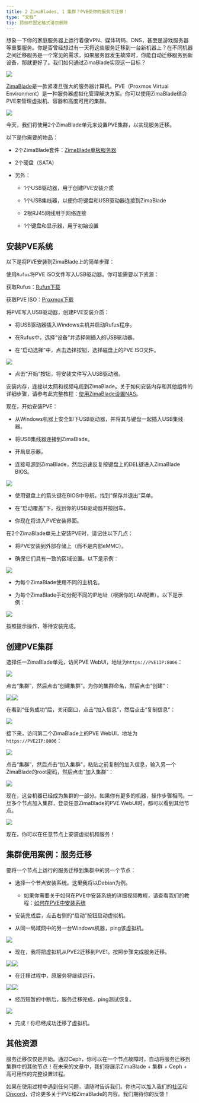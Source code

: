 ```yaml
---
title: 2 ZimaBlades, 1 集群？PVE使你的服务可迁移！
type: “文档”
tip: 顶部栏固定格式请勿删除
---
```

想象一下你的家庭服务器上运行着像VPN、媒体转码、DNS，甚至是游戏服务器等重要服务。你是否曾经想过有一天将这些服务迁移到一台新机器上？在不同机器之间迁移服务是一个常见的需求，如果服务器发生故障时，你能自动迁移服务到新设备，那就更好了。我们如何通过ZimaBlade实现这一目标？

![](https://manage.icewhale.io/api/static/docs/1720063069079_copyImage.jpeg)

[ZimaBlade](https://shop.zimaspace.com/products/zimablade-single-board-server-for-cyber-native)是一款紧凑且强大的服务器计算机。PVE（Proxmox Virtual Environment）是一种服务器虚拟化管理解决方案。你可以使用ZimaBlade结合PVE来管理虚拟机、容器和高度可用的集群。

![](https://manage.icewhale.io/api/static/docs/1720063069927_copyImage.png)

今天，我们将使用2个ZimaBlade单元来设置PVE集群，以实现服务迁移。

以下是你需要的物品：

*   2个ZimaBlade套件：[ZimaBlade单板服务器](https://shop.zimaspace.com/products/zimablade-single-board-server-for-cyber-native)
    
*   2个硬盘（SATA）
    
*   另外：
    
    *   1个USB驱动器，用于创建PVE安装介质
        
    *   1个USB集线器，以便你将键盘和USB驱动器连接到ZimaBlade
        
    *   2根RJ45网线用于网络连接
        
    *   1个键盘和显示器，用于初始设置
        

## 安装PVE系统

以下是将PVE安装到ZimaBlade上的简单步骤：

使用`Rufus`将PVE ISO文件写入USB驱动器。你可能需要以下资源：

获取Rufus：[Rufus下载](https://rufus.ie/)

获取PVE ISO：[Proxmox下载](https://www.proxmox.com/en/downloads)

将PVE写入USB驱动器，创建PVE安装介质：

*   将USB驱动器插入Windows主机并启动Rufus程序。
    
*   在Rufus中，选择“设备”并选择刚插入的USB驱动器。
    
*   在“启动选择”中，点击选择按钮，选择磁盘上的PVE ISO文件。
    

![](https://manage.icewhale.io/api/static/docs/1720063070516_copyImage.png)

*   点击“开始”按钮，将安装文件写入USB驱动器。
    

  

安装内存，连接以太网和视频电缆到ZimaBlade。关于如何安装内存和其他组件的详细步骤，请参考此完整教程：[使用ZimaBlade设置NAS](https://www.zimaspace.com/docs/docs/How-to-set-up-a-NAS-with-ZimaBlade.html)。

  

现在，开始安装PVE：

*   从Windows机器上安全卸下USB驱动器，并将其与键盘一起插入USB集线器。
    
*   将USB集线器连接到ZimaBlade。
    
*   开启显示器。
    
*   连接电源到ZimaBlade，然后迅速反复按键盘上的DEL键进入ZimaBlade BIOS。
    

![](https://manage.icewhale.io/api/static/docs/1720063071163_copyImage.jpeg)

*   使用键盘上的箭头键在BIOS中导航，找到“保存并退出”菜单。
    
*   在“启动覆盖”下，找到你的USB驱动器并按回车。
    
*   你现在将进入PVE安装界面。
    

  

在2个ZimaBlade单元上安装PVE时，请记住以下几点：

*   将PVE安装到外部存储上（而不是内部eMMC）。
    
*   确保它们具有一致的区域设置。以下是示例：

![](https://manage.icewhale.io/api/static/docs/1720063616916_image.png)

*   为每个ZimaBlade使用不同的主机名。
    
*   为每个ZimaBlade手动分配不同的IP地址（根据你的LAN配置）。以下是示例：

  ![](https://manage.icewhale.io/api/static/docs/1720063563445_image.png)

按照提示操作，等待安装完成。

创建PVE集群
-------------

选择任一ZimaBlade单元，访问PVE WebUI，地址为`https://PVE1IP:8006`：

![](https://manage.icewhale.io/api/static/docs/1720063072977_copyImage.png)

  

点击“集群”，然后点击“创建集群”。为你的集群命名，然后点击“创建”：

![](https://manage.icewhale.io/api/static/docs/1720063073525_copyImage.png)![](https://manage.icewhale.io/api/static/docs/1720063074070_copyImage.png)

在看到“任务成功”后，关闭窗口，点击“加入信息”，然后点击“复制信息”：

![](https://manage.icewhale.io/api/static/docs/1720063074636_copyImage.png)

接下来，访问第二个ZimaBlade上的PVE WebUI，地址为`https://PVE2IP:8006`：

![](https://manage.icewhale.io/api/static/docs/1720063075226_copyImage.png)

点击“集群”，然后点击“加入集群”，粘贴之前复制的加入信息，输入另一个ZimaBlade的root密码，然后点击“加入集群”：

![](https://manage.icewhale.io/api/static/docs/1720063075739_copyImage.png)

现在，这台机器已经成为集群的一部分。如果你有更多的机器，操作步骤相同。一旦多个节点加入集群，登录任意ZimaBlade的PVE WebUI时，都可以看到其他节点。

![](https://manage.icewhale.io/api/static/docs/1720063076277_copyImage.png)

现在，你可以在任意节点上安装虚拟机和服务！

集群使用案例：服务迁移
---------------------

要将一个节点上运行的服务迁移到集群中的另一个节点：

*   选择一个节点安装系统。这里我将以Debian为例。
    
    *   如果你需要关于如何在PVE中安装系统的详细视频教程，请查看我们的教程：[如何在PVE中安装系统](https://www.youtube.com/watch?v=K4pOkBwJMg8)
        
*   安装完成后，点击右侧的“启动”按钮启动虚拟机。
    
*   从同一局域网中的另一台Windows机器，ping该虚拟机。
    

![](https://manage.icewhale.io/api/static/docs/1720063076945_copyImage.png)

*   现在，我将把虚拟机从PVE2迁移到PVE1。按照步骤完成服务迁移。
    

![](https://manage.icewhale.io/api/static/docs/1720063077580_copyImage.png)![](https://manage.icewhale.io/api/static/docs/1720063078124_copyImage.png)

*   在迁移过程中，原服务将继续运行。
    

![](https://manage.icewhale.io/api/static/docs/1720063078794_copyImage.png)![](https://manage.icewhale.io/api/static/docs/1720063079381_copyImage.png)

*   经历短暂的中断后，服务迁移完成，ping测试恢复。
    

![](https://manage.icewhale.io/api/static/docs/1720063080183_copyImage.png)

*   完成！你已经成功迁移了虚拟机。
    

其他资源
------------

服务迁移仅仅是开始。通过Ceph，你可以在一个节点故障时，自动将服务迁移到集群中的其他节点！在未来的文章中，我们将展示ZimaBlade + 集群 + Ceph + 高可用性的完整设置过程。

  

如果在使用过程中遇到任何问题，请随时告诉我们。你也可以加入我们的[社区](https://icewhale.community/)和[Discord](https://discord.gg/uuNfKzG5)，讨论更多关于PVE和ZimaBlade的内容。我们期待你的反馈！
